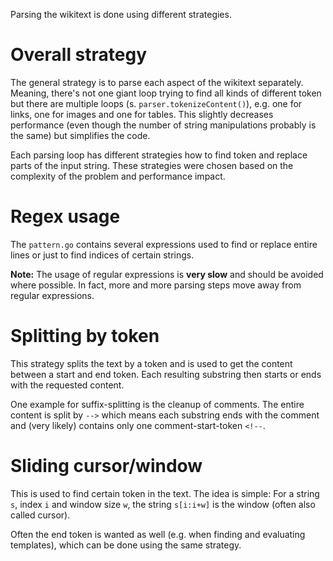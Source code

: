 Parsing the wikitext is done using different strategies.

# Overall strategy

The general strategy is to parse each aspect of the wikitext separately.
Meaning, there's not one giant loop trying to find all kinds of different token but there are multiple loops (s. `parser.tokenizeContent()`), e.g. one for links, one for images and one for tables.
This slightly decreases performance (even though the number of string manipulations probably is the same) but simplifies the code.

Each parsing loop has different strategies how to find token and replace parts of the input string.
These strategies were chosen based on the complexity of the problem and performance impact.

# Regex usage

The `pattern.go` contains several expressions used to find or replace entire lines or just to find indices of certain strings.

**Note:** The usage of regular expressions is **very slow** and should be avoided where possible.
In fact, more and more parsing steps move away from regular expressions. 

# Splitting by token

This strategy splits the text by a token and is used to get the content between a start and end token.
Each resulting substring then starts or ends with the requested content.

One example for suffix-splitting is the cleanup of comments.
The entire content is split by `-->` which means each substring ends with the comment and (very likely) contains only one comment-start-token `<!--`.

# Sliding cursor/window

This is used to find certain token in the text.
The idea is simple: 
For a string `s`, index `i` and window size `w`, the string `s[i:i+w]` is the window (often also called cursor).

Often the end token is wanted as well (e.g. when finding and evaluating templates), which can be done using the same strategy.